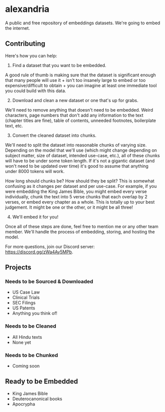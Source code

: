 # alexandria
A public and free repository of embeddings datasets. We're going to embed the internet. 

## Contributing
  
Here's how you can help:
  
1) Find a dataset that you want to be embedded.  
  
A good rule of thumb is making sure that the dataset is significant enough that many people will use it + isn't too insanely large to embed or too expensive/difficult to obtain + you can imagine at least one immediate tool you could build with this data.   
  
2) Download and clean a new dataset or one that's up for grabs.  
  
We'll need to remove anything that doesn't need to be embedded. Weird characters, page numbers that don't add any information to the text (chapter titles are fine), table of contents, unneeded footnotes, boilerplate text, etc.  
  
3) Convert the cleaned dataset into chunks.  
  
We'll need to split the dataset into reasonable chunks of varying size. Depending on the model that we'll use (which might change depending on subject matter, size of dataset, intended use-case, etc.), all of these chunks will have to be under some token length. If it's not a gigantic dataset (and won't need to be updated over time) it's good to assume that anything under 8000 tokens will work.  
  
How long should chunks be? How should they be split? This is somewhat confusing as it changes per dataset and per use-case. For example, if you were embedding the King James Bible, you might embed every verse individually, chunk the text into 5 verse chunks that each overlap by 2 verses, or embed every chapter as a whole. This is totally up to your best judgement. It might be one or the other, or it might be all three!   
  
4) We'll embed it for you!  
  
Once all of these steps are done, feel free to mention me or any other team member. We'll handle the process of embedding, storing, and hosting the model.  

For more questions, join our Discord server: https://discord.gg/zWa4Ay5MPb.  

## Projects

### Needs to be Sourced & Downloaded

- US Case Law
- Clinical Trials
- SEC Filings
- US Patents
- Anything you think of!

### Needs to be Cleaned

- All Hindu texts
- None yet

### Needs to be Chunked

- Coming soon

## Ready to be Embedded

- King James Bible
- Deuterocanonical books
- Apocrypha 
